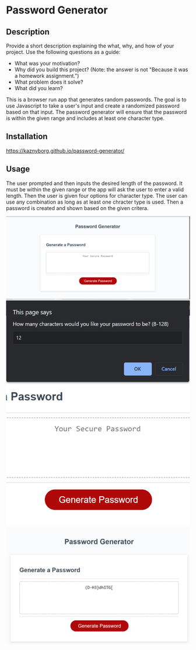 # Password Generator

## Description

Provide a short description explaining the what, why, and how of your project. Use the following questions as a guide:

- What was your motivation?
- Why did you build this project? (Note: the answer is not "Because it was a homework assignment.")
- What problem does it solve?
- What did you learn?

This is a browser run app that generates random passwords. The goal is to use Javascript to take a user's input and create a randomized password based on that input. The password generator will ensure that the password is within the given range and includes at least one character type.

## Installation

https://kaznyborg.github.io/password-generator/

## Usage

The user prompted and then inputs the desired length of the password. It must be within the given range or the app will ask the user to enter a valid length. Then the user is given four options for character type. The user can use any combination as long as at least one chracter type is used. Then a password is created and shown based on the given critera.

![password generator start](./images/password_generator_1.png)
![password generator user input](./images/password_generator_2.png)
![password generator result](./images/password_generator_3.png)